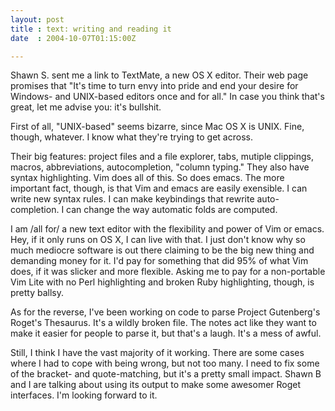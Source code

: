 ```yaml
---
layout: post
title : text: writing and reading it
date  : 2004-10-07T01:15:00Z

---
```

Shawn S. sent me a link to TextMate, a new OS X editor.  Their web page promises that "It's time to turn envy into pride and end your desire for Windows- and UNIX-based editors once and for all."  In case you think that's great, let me advise you: it's bullshit.

First of all, "UNIX-based" seems bizarre, since Mac OS X is UNIX.  Fine, though, whatever.  I know what they're trying to get across.

Their big features: project files and a file explorer, tabs, mutiple clippings, macros, abbreviations, autocompletion, "column typing."  They also have syntax highlighting.  Vim does all of this.  So does emacs.  The more important fact, though, is that Vim and emacs are easily exensible.  I can write new syntax rules.  I can make keybindings that rewrite auto-completion.  I can change the way automatic folds are computed.

I am /all for/ a new text editor with the flexibility and power of Vim or emacs.  Hey, if it only runs on OS X, I can live with that.  I just don't know why so much mediocre software is out there claiming to be the big new thing and demanding money for it.  I'd pay for something that did 95% of what Vim does, if it was slicker and more flexible.  Asking me to pay for a non-portable Vim Lite with no Perl highlighting and broken Ruby highlighting, though, is pretty ballsy.

As for the reverse, I've been working on code to parse Project Gutenberg's Roget's Thesaurus.  It's a wildly broken file.  The notes act like they want to make it easier for people to parse it, but that's a laugh.  It's a mess of awful.

Still, I think I have the vast majority of it working.  There are some cases where I had to cope with being wrong, but not too many.  I need to fix some of the bracket- and quote-matching, but it's a pretty small impact.  Shawn B and I are talking about using its output to make some awesomer Roget interfaces.  I'm looking forward to it.

